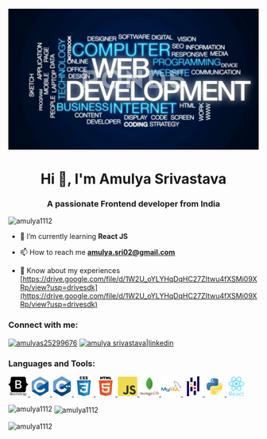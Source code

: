 ![logo](https://github.com/amulya1112/Profile-design/blob/main/Web%20image.jpg)
<h1 align="center">Hi 👋, I'm Amulya Srivastava</h1>
<h3 align="center">A passionate Frontend developer from India</h3>

<p align="left"> <img src="https://komarev.com/ghpvc/?username=amulya1112&label=Profile%20views&color=0e75b6&style=flat" alt="amulya1112" /> </p>

- 🌱 I’m currently learning **React JS**

- 📫 How to reach me **amulya.sri02@gmail.com**

- 📄 Know about my experiences [https://drive.google.com/file/d/1W2U_oYLYHqDqHC27ZItwu4fXSMi09XRp/view?usp=drivesdk](https://drive.google.com/file/d/1W2U_oYLYHqDqHC27ZItwu4fXSMi09XRp/view?usp=drivesdk)

<h3 align="left">Connect with me:</h3>
<p align="left">
<a href="https://twitter.com/amulyas25299676" target="blank"><img align="center" src="https://raw.githubusercontent.com/rahuldkjain/github-profile-readme-generator/master/src/images/icons/Social/twitter.svg" alt="amulyas25299676" height="30" width="40" /></a>
<a href="https://linkedin.com/in/amulya srivastava|linkedin" target="blank"><img align="center" src="https://raw.githubusercontent.com/rahuldkjain/github-profile-readme-generator/master/src/images/icons/Social/linked-in-alt.svg" alt="amulya srivastava|linkedin" height="30" width="40" /></a>
</p>

<h3 align="left">Languages and Tools:</h3>
<p align="left"> <a href="https://getbootstrap.com" target="_blank" rel="noreferrer"> <img src="https://raw.githubusercontent.com/devicons/devicon/master/icons/bootstrap/bootstrap-plain-wordmark.svg" alt="bootstrap" width="40" height="40"/> </a> <a href="https://www.cprogramming.com/" target="_blank" rel="noreferrer"> <img src="https://raw.githubusercontent.com/devicons/devicon/master/icons/c/c-original.svg" alt="c" width="40" height="40"/> </a> <a href="https://www.w3schools.com/cpp/" target="_blank" rel="noreferrer"> <img src="https://raw.githubusercontent.com/devicons/devicon/master/icons/cplusplus/cplusplus-original.svg" alt="cplusplus" width="40" height="40"/> </a> <a href="https://www.w3schools.com/css/" target="_blank" rel="noreferrer"> <img src="https://raw.githubusercontent.com/devicons/devicon/master/icons/css3/css3-original-wordmark.svg" alt="css3" width="40" height="40"/> </a> <a href="https://www.w3.org/html/" target="_blank" rel="noreferrer"> <img src="https://raw.githubusercontent.com/devicons/devicon/master/icons/html5/html5-original-wordmark.svg" alt="html5" width="40" height="40"/> </a> <a href="https://developer.mozilla.org/en-US/docs/Web/JavaScript" target="_blank" rel="noreferrer"> <img src="https://raw.githubusercontent.com/devicons/devicon/master/icons/javascript/javascript-original.svg" alt="javascript" width="40" height="40"/> </a> <a href="https://www.mongodb.com/" target="_blank" rel="noreferrer"> <img src="https://raw.githubusercontent.com/devicons/devicon/master/icons/mongodb/mongodb-original-wordmark.svg" alt="mongodb" width="40" height="40"/> </a> <a href="https://www.mysql.com/" target="_blank" rel="noreferrer"> <img src="https://raw.githubusercontent.com/devicons/devicon/master/icons/mysql/mysql-original-wordmark.svg" alt="mysql" width="40" height="40"/> </a> <a href="https://pandas.pydata.org/" target="_blank" rel="noreferrer"> <img src="https://raw.githubusercontent.com/devicons/devicon/2ae2a900d2f041da66e950e4d48052658d850630/icons/pandas/pandas-original.svg" alt="pandas" width="40" height="40"/> </a> <a href="https://www.python.org" target="_blank" rel="noreferrer"> <img src="https://raw.githubusercontent.com/devicons/devicon/master/icons/python/python-original.svg" alt="python" width="40" height="40"/> </a> <a href="https://reactjs.org/" target="_blank" rel="noreferrer"> <img src="https://raw.githubusercontent.com/devicons/devicon/master/icons/react/react-original-wordmark.svg" alt="react" width="40" height="40"/> </a> </p>

<p><img align="left" src="https://github-readme-stats.vercel.app/api/top-langs?username=amulya1112&show_icons=true&locale=en&layout=compact" alt="amulya1112" /></p>

<p>&nbsp;<img align="center" src="https://github-readme-stats.vercel.app/api?username=amulya1112&show_icons=true&locale=en" alt="amulya1112" /></p>

<p><img align="center" src="https://github-readme-streak-stats.herokuapp.com/?user=amulya1112&" alt="amulya1112" /></p>
